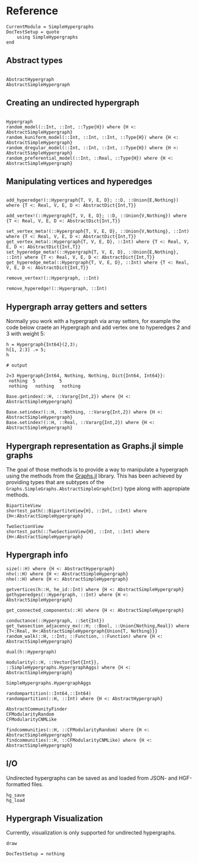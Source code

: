Reference
=========

```@meta
CurrentModule = SimpleHypergraphs
DocTestSetup = quote
    using SimpleHypergraphs
end
```

Abstract types
---------------------

```@docs

AbstractHypergraph
AbstractSimpleHypergraph
```

Creating an undirected hypergraph
---------------------

```@docs

Hypergraph
random_model(::Int, ::Int, ::Type{H}) where {H <: AbstractSimpleHypergraph}
random_kuniform_model(::Int, ::Int, ::Int, ::Type{H}) where {H <: AbstractSimpleHypergraph}
random_dregular_model(::Int, ::Int, ::Int, ::Type{H}) where {H <: AbstractSimpleHypergraph}
random_preferential_model(::Int, ::Real, ::Type{H}) where {H <: AbstractSimpleHypergraph}
```

Manipulating vertices and hyperedges
------------------------------------
```@docs

add_hyperedge!(::Hypergraph{T, V, E, D}; ::D, ::Union{E,Nothing}) where {T <: Real, V, E, D <: AbstractDict{Int,T}}

add_vertex!(::Hypergraph{T, V, E, D}; ::D, ::Union{V,Nothing}) where {T <: Real, V, E, D <: AbstractDict{Int,T}}

set_vertex_meta!(::Hypergraph{T, V, E, D}, ::Union{V,Nothing}, ::Int) where {T <: Real, V, E, D <: AbstractDict{Int,T}}
get_vertex_meta(::Hypergraph{T, V, E, D}, ::Int) where {T <: Real, V, E, D <: AbstractDict{Int,T}}
set_hyperedge_meta!(::Hypergraph{T, V, E, D}, ::Union{E,Nothing}, ::Int) where {T <: Real, V, E, D <: AbstractDict{Int,T}}
get_hyperedge_meta(::Hypergraph{T, V, E, D}, ::Int) where {T <: Real, V, E, D <: AbstractDict{Int,T}}

remove_vertex!(::Hypergraph, ::Int)

remove_hyperedge!(::Hypergraph, ::Int)
```

Hypergraph array getters and setters
------------------------------------

Normally you work with a hypergraph via array setters, for example the code below craete an Hypergraph and add vertex one to hyperedges 2 and 3 with weight 5:
```jldoctest
h = Hypergraph{Int64}(2,3);
h[1, 2:3] .= 5;
h

# output

2×3 Hypergraph{Int64, Nothing, Nothing, Dict{Int64, Int64}}:
 nothing  5         5
 nothing   nothing   nothing
```

```@docs
Base.getindex(::H, ::Vararg{Int,2}) where {H <: AbstractSimpleHypergraph}

Base.setindex!(::H, ::Nothing, ::Vararg{Int,2}) where {H <: AbstractSimpleHypergraph}
Base.setindex!(::H, ::Real, ::Vararg{Int,2}) where {H <: AbstractSimpleHypergraph}
```

Hypergraph representation as Graphs.jl simple graphs
-------------------------------------------------------

The goal of those methods is to provide a way to manipulate a hypergraph using
the methods from the [Graphs.jl](https://github.com/JuliaGraphs/Graphs.jl) library.
This has been achieved by providing types that are subtypes of the
`Graphs.SimpleGraphs.AbstractSimpleGraph{Int}` type along with appropiate methods.

```@docs
BipartiteView
shortest_path(::BipartiteView{H}, ::Int, ::Int) where {H<:AbstractSimpleHypergraph}

TwoSectionView
shortest_path(::TwoSectionView{H}, ::Int, ::Int) where {H<:AbstractSimpleHypergraph}
```

Hypergraph info
---------------
```@docs
size(::H) where {H <: AbstractHypergraph}
nhv(::H) where {H <: AbstractSimpleHypergraph}
nhe(::H) where {H <: AbstractSimpleHypergraph}

getvertices(h::H, he_id::Int) where {H <: AbstractSimpleHypergraph}
gethyperedges(::Hypergraph, ::Int) where {H <: AbstractSimpleHypergraph}

get_connected_components(::H) where {H <: AbstractSimpleHypergraph}

conductance(::Hypergraph, ::Set{Int})
get_twosection_adjacency_mx(::H; ::Bool, ::Union{Nothing,Real}) where {T<:Real, H<:AbstractSimpleHypergraph{Union{T, Nothing}}}
random_walk(::H, ::Int; ::Function, ::Function) where {H <: AbstractSimpleHypergraph}

dual(h::Hypergraph)

modularity(::H, ::Vector{Set{Int}}, ::SimpleHypergraphs.HypergraphAggs) where {H <: AbstractSimpleHypergraph}

SimpleHypergraphs.HypergraphAggs

randompartition(::Int64,::Int64)
randompartition(::H, ::Int) where {H <: AbstractHypergraph}

AbstractCommunityFinder
CFModularityRandom
CFModularityCNMLike

findcommunities(::H, ::CFModularityRandom) where {H <: AbstractSimpleHypergraph}
findcommunities(::H, ::CFModularityCNMLike) where {H <: AbstractSimpleHypergraph}
```

I/O
---

Undirected hypergraphs can be saved as and loaded from JSON- and HGF-formatted files.

```@docs
hg_save
hg_load
```

Hypergraph Visualization
------------------------

Currently, visualization is only supported for undirected hypergraphs.

```@docs
draw
```

```@meta
DocTestSetup = nothing
```
